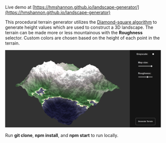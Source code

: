 Live demo at [https://hmshannon.github.io/landscape-generator/](https://hmshannon.github.io/landscape-generator)

This procedural terrain generator utilizes the [Diamond-square algorithm](https://en.wikipedia.org/wiki/Diamond-square_algorithm) to generate height values which are used to construct a 3D landscape. The terrain can be made more or less mountainous with the **Roughness** selector. Custom colors are chosen based on the height of each point in the terrain.

<img alt="diamond-square algorithm landscape" src="https://raw.githubusercontent.com/HMShannon/landscape-generator/master/images/landscape-1.png" width="600px" />

Run **git clone**, **npm install**, and **npm start** to run locally.
